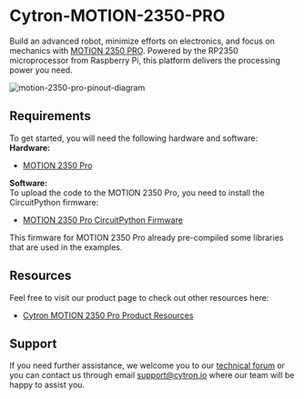# Cytron-MOTION-2350-PRO  
Build an advanced robot, minimize efforts on electronics, and focus on mechanics with [MOTION 2350 PRO](https://cytron.io/p-motion-2350-pro). Powered by the RP2350 microprocessor from Raspberry Pi, this platform delivers the processing power you need.  

![motion-2350-pro-pinout-diagram]()

## Requirements  
To get started, you will need the following hardware and software:  
**Hardware:**  
* [MOTION 2350 Pro](https://cytron.io/p-motion-2350-pro)  

**Software:**  
To upload the code to the MOTION 2350 Pro, you need to install the CircuitPython firmware:
* [MOTION 2350 Pro CircuitPython Firmware](https://circuitpython.org/board/cytron_motion_2350_pro/)
  
This firmware for MOTION 2350 Pro already pre-compiled some libraries that are used in the examples.

  
## Resources 
Feel free to visit our product page to check out other resources here:  
* [Cytron MOTION 2350 Pro Product Resources](https://cytron.io/p-motion-2350-pro#tab-resource)  

## Support  
If you need further assistance, we welcome you to our [technical forum](http://forum.cytron.io) or you can contact us through email support@cytron.io where our team will be happy to assist you. 
